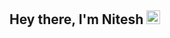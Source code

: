 ## **Hey there, I'm Nitesh <img src="https://media.giphy.com/media/hvRJCLFzcasrR4ia7z/giphy.gif" width="22px">**

<!--
**niteshprogrammer/niteshprogrammer** is a ✨ _special_ ✨ repository because its `README.md` (this file) appears on your GitHub profile.

Here are some ideas to get you started:

- 🔭 I’m currently working on ...
- 🌱 I’m currently learning ...
- 👯 I’m looking to collaborate on ...
- 🤔 I’m looking for help with ...
- 💬 Ask me about ...
- 📫 How to reach me: ...
- 😄 Pronouns: ...
- ⚡ Fun fact: ...
-->
